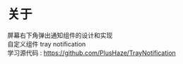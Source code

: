 
# 关于 

屏幕右下角弹出通知组件的设计和实现  
自定义组件 tray notification  
学习源代码 : https://github.com/PlusHaze/TrayNotification  





